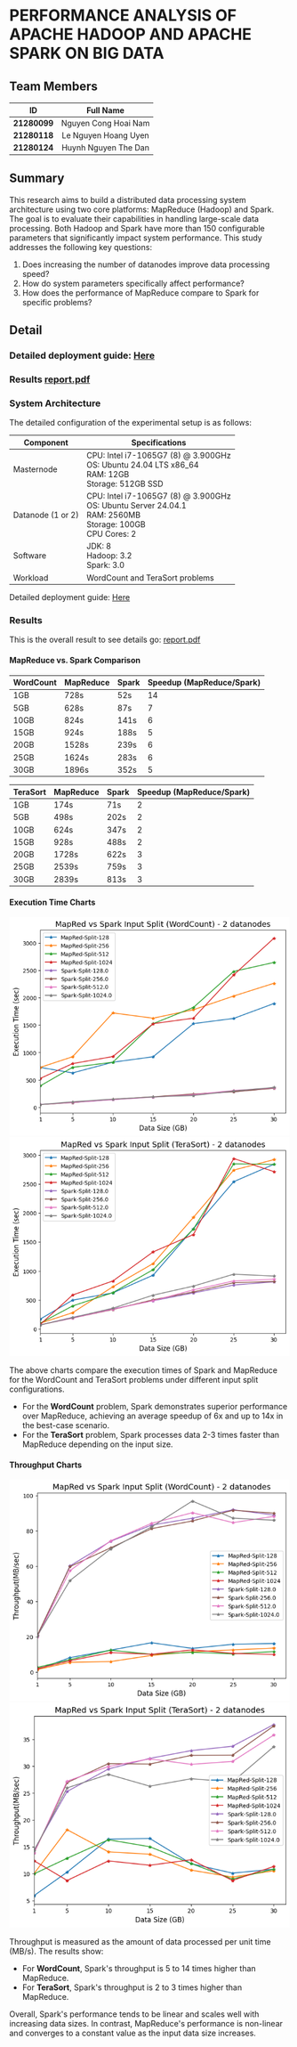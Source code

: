 # PERFORMANCE ANALYSIS OF APACHE HADOOP AND APACHE SPARK ON BIG DATA

## Team Members

| **ID** | **Full Name** |
|:------:|:-------------:|
| **21280099** | Nguyen Cong Hoai Nam |
| **21280118** | Le Nguyen Hoang Uyen |
| **21280124** | Huynh Nguyen The Dan |

## Summary

This research aims to build a distributed data processing system architecture using two core platforms: MapReduce (Hadoop) and Spark. The goal is to evaluate their capabilities in handling large-scale data processing. Both Hadoop and Spark have more than 150 configurable parameters that significantly impact system performance. This study addresses the following key questions:

1. Does increasing the number of datanodes improve data processing speed?
2. How do system parameters specifically affect performance?
3. How does the performance of MapReduce compare to Spark for specific problems?

## Detail
### Detailed deployment guide: [Here](https://puffy-volleyball-97c.notion.site/Performance-Analysis-Between-Hadoop-and-Spark-using-HiBench-11fc4840c17c803db3caf41647b0e0de)

### Results **[report.pdf](Report.pdf)**

### System Architecture

The detailed configuration of the experimental setup is as follows:

| **Component**       | **Specifications**               |
|---------------------|----------------------------------|
| Masternode          | CPU: Intel i7-1065G7 (8) @ 3.900GHz<br>OS: Ubuntu 24.04 LTS x86_64<br>RAM: 12GB<br>Storage: 512GB SSD |
| Datanode (1 or 2)   | CPU: Intel i7-1065G7 (8) @ 3.900GHz<br>OS: Ubuntu Server 24.04.1<br>RAM: 2560MB<br>Storage: 100GB<br>CPU Cores: 2 |
| Software            | JDK: 8<br>Hadoop: 3.2<br>Spark: 3.0 |
| Workload            | WordCount and TeraSort problems |

Detailed deployment guide: [Here](https://puffy-volleyball-97c.notion.site/Performance-Analysis-Between-Hadoop-and-Spark-using-HiBench-11fc4840c17c803db3caf41647b0e0de)

### Results
This is the overall result to see details go: [report.pdf](Report.pdf)
#### MapReduce vs. Spark Comparison

| **WordCount** | **MapReduce** | **Spark** | **Speedup (MapReduce/Spark)** |
|---------------|---------------|-----------|--------------------------------|
| 1GB           | 728s          | 52s       | 14                              |
| 5GB           | 628s          | 87s       | 7                               |
| 10GB          | 824s          | 141s      | 6                               |
| 15GB          | 924s          | 188s      | 5                               |
| 20GB          | 1528s         | 239s      | 6                               |
| 25GB          | 1624s         | 283s      | 6                               |
| 30GB          | 1896s         | 352s      | 5                               |

| **TeraSort** | **MapReduce** | **Spark** | **Speedup (MapReduce/Spark)** |
|-------------|---------------|-----------|--------------------------------|
| 1GB         | 174s          | 71s       | 2                               |
| 5GB         | 498s          | 202s      | 2                               |
| 10GB        | 624s          | 347s      | 2                               |
| 15GB        | 928s          | 488s      | 2                               |
| 20GB        | 1728s         | 622s      | 3                               |
| 25GB        | 2539s         | 759s      | 3                               |
| 30GB        | 2839s         | 813s      | 3                               |

#### Execution Time Charts

![](compare/ipsl_wc.png)  
![](compare/ipsl_ts.png)  

The above charts compare the execution times of Spark and MapReduce for the WordCount and TeraSort problems under different input split configurations.

- For the **WordCount** problem, Spark demonstrates superior performance over MapReduce, achieving an average speedup of 6x and up to 14x in the best-case scenario.
- For the **TeraSort** problem, Spark processes data 2-3 times faster than MapReduce depending on the input size.

#### Throughput Charts

![](compare/trp_wc.png)  
![](compare/trp_ts.png)  

Throughput is measured as the amount of data processed per unit time (MB/s). The results show:

- For **WordCount**, Spark's throughput is 5 to 14 times higher than MapReduce.
- For **TeraSort**, Spark's throughput is 2 to 3 times higher than MapReduce.

Overall, Spark's performance tends to be linear and scales well with increasing data sizes. In contrast, MapReduce's performance is non-linear and converges to a constant value as the input data size increases.
